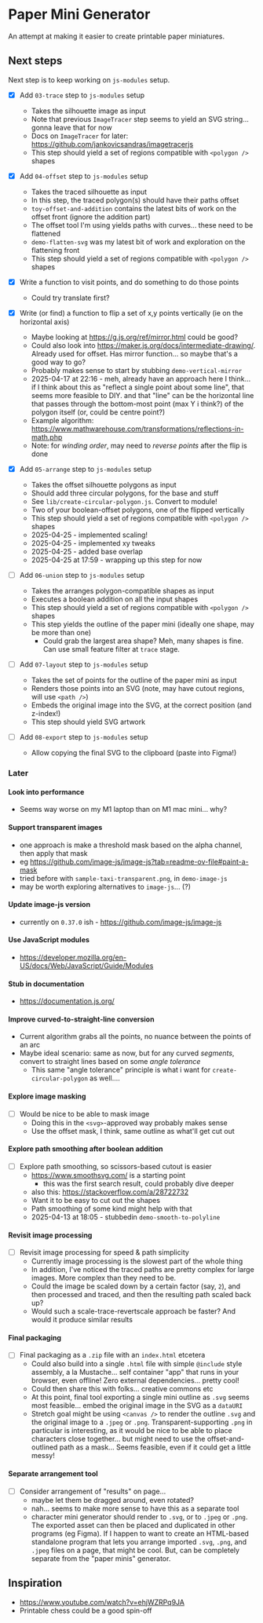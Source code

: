 # Paper Mini Generator

An attempt at making it easier to create printable paper miniatures.

## Next steps

Next step is to keep working on `js-modules` setup.

- [x] Add `03-trace` step to `js-modules` setup
  - Takes the silhouette image as input
  - Note that previous `ImageTracer` step seems to yield an SVG string... gonna leave that for now
  - Docs on `ImageTracer` for later: <https://github.com/jankovicsandras/imagetracerjs>
  - This step should yield a set of regions compatible with `<polygon />` shapes

- [x] Add `04-offset` step to `js-modules` setup
  - Takes the traced silhouette as input
  - In this step, the traced polygon(s) should have their paths offset
  - `toy-offset-and-addition` contains the latest bits of work on the offset front (ignore the addition part)
  - The offset tool I'm using yields paths with curves... these need to be flattened
  - `demo-flatten-svg` was my latest bit of work and exploration on the flattening front
  - This step should yield a set of regions compatible with `<polygon />` shapes

- [x] Write a function to visit points, and do something to do those points
  - Could try translate first?

- [x] Write (or find) a function to flip a set of x,y points vertically (ie on the horizontal axis)
  - Maybe looking at <https://g.js.org/ref/mirror.html> could be good?
  - Could also look into <https://maker.js.org/docs/intermediate-drawing/>. Already used for offset. Has mirror function... so maybe that's a good way to go?
  - Probably makes sense to start by stubbing `demo-vertical-mirror`
  - 2025-04-17 at 22:16 - meh, already have an approach here I think... if I think about this as "reflect a single point about some line", that seems more feasible to DIY. and that "line" can be the horizontal line that passes through the bottom-most point (max Y i think?) of the polygon itself (or, could be centre point?)
  - Example algorithm: <https://www.mathwarehouse.com/transformations/reflections-in-math.php>
  - Note: for _winding order_, may need to _reverse points_ after the flip is done

- [x] Add `05-arrange` step to `js-modules` setup
  - Takes the offset silhouette polygons as input
  - Should add three circular polygons, for the base and stuff
  - See `lib/create-circular-polygon.js`. Convert to module!
  - Two of your boolean-offset polygons, one of the flipped vertically
  - This step should yield a set of regions compatible with `<polygon />` shapes
  - 2025-04-25 - implemented scaling!
  - 2025-04-25 - implemented xy tweaks
  - 2025-04-25 - added base overlap
  - 2025-04-25 at 17:59 - wrapping up this step for now

- [ ] Add `06-union` step to `js-modules` setup
  - Takes the arranges polygon-compatible shapes as input
  - Executes a boolean addition on all the input shapes
  - This step should yield a set of regions compatible with `<polygon />` shapes
  - This step yields the outline of the paper mini (ideally one shape, may be more than one)
    - Could grab the largest area shape? Meh, many shapes is fine. Can use small feature filter at `trace` stage.

- [ ] Add `07-layout` step to `js-modules` setup
  - Takes the set of points for the outline of the paper mini as input
  - Renders those points into an SVG (note, may have cutout regions, will use `<path />`)
  - Embeds the original image into the SVG, at the correct position (and z-index!)
  - This step should yield SVG artwork

- [ ] Add `08-export` step to `js-modules` setup
  - Allow copying the final SVG to the clipboard (paste into Figma!)

### Later

#### Look into performance

- Seems way worse on my M1 laptop than on M1 mac mini... why?

#### Support transparent images

- one approach is make a threshold mask based on the alpha channel, then apply that mask
- eg <https://github.com/image-js/image-js?tab=readme-ov-file#paint-a-mask>
- tried before with `sample-taxi-transparent.png`, in `demo-image-js`
- may be worth exploring alternatives to `image-js`... (?)

#### Update image-js version

- currently on `0.37.0` ish - <https://github.com/image-js/image-js>

#### Use JavaScript modules

- <https://developer.mozilla.org/en-US/docs/Web/JavaScript/Guide/Modules>

#### Stub in documentation

- <https://documentation.js.org/>

#### Improve curved-to-straight-line conversion

- Current algorithm grabs all the points, no nuance between the points of an arc
- Maybe ideal scenario: same as now, but for any curved _segments_, convert to straight lines based on some _angle tolerance_
  - This same "angle tolerance" principle is what i want for `create-circular-polygon` as well....

#### Explore image masking

- [ ] Would be nice to be able to mask image
  - Doing this in the `<svg>`-approved way probably makes sense
  - Use the offset mask, I think, same outline as what'll get cut out

#### Explore path smoothing after boolean addition

- [ ] Explore path smoothing, so scissors-based cutout is easier
  - <https://www.smoothsvg.com/> is a starting point
    - this was the first search result, could probably dive deeper
  - also this: <https://stackoverflow.com/a/28722732>
  - Want it to be easy to cut out the shapes
  - Path smoothing of some kind might help with that
  - 2025-04-13 at 18:05 - stubbedin `demo-smooth-to-polyline`

#### Revisit image processing

- [ ] Revisit image processing for speed & path simplicity
  - Currently image processing is the slowest part of the whole thing
  - In addition, I've noticed the traced paths are pretty complex for large images. More complex than they need to be.
  - Could the image be scaled down by a certain factor (say, `2`), and then processed and traced, and then the resulting path scaled back up?
  - Would such a scale-trace-revertscale approach be faster? And would it produce similar results

#### Final packaging

- [ ] Final packaging as a `.zip` file with an `index.html` etcetera
  - Could also build into a single `.html` file with simple `@include` style assembly, a la Mustache... self container "app" that runs in your browser, even offline! Zero external dependencies... pretty cool!
  - Could then share this with folks... creative commons etc
  - At this point, final tool exporting a single mini outline as `.svg` seems most feasible... embed the original image in the SVG as a `dataURI`
  - Stretch goal might be using `<canvas />` to render the outline `.svg` and the original image to a `.jpeg` or `.png`. Transparent-supporting `.png` in particular is interesting, as it would be nice to be able to place characters close together... but might need to use the offset-and-outlined path as a mask... Seems feasible, even if it could get a little messy!

#### Separate arrangement tool

- [ ] Consider arrangement of "results" on page...
  - maybe let them be dragged around, even rotated?
  - nah... seems to make more sense to have this as a separate tool
  - character mini generator should render to `.svg`, or to `.jpeg` or `.png`. The exported asset can then be placed and duplicated in other programs (eg Figma). If I happen to want to create an HTML-based standalone program that lets you arrange imported `.svg`, `.png`, and `.jpeg` files on a page, that might be cool. But, can be completely separate from the "paper minis" generator.

## Inspiration

- <https://www.youtube.com/watch?v=ehjWZRPq9JA>
- Printable chess could be a good spin-off
